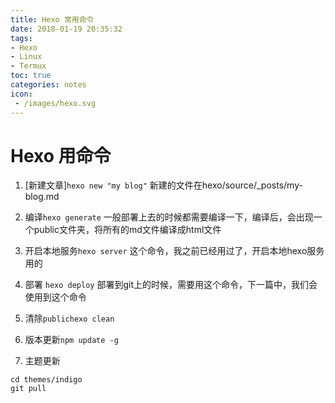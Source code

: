 ```yaml
---
title: Hexo 常用命令
date: 2018-01-19 20:35:32
tags:
- Hexo
- Linux
- Termux
toc: true
categories: notes
icon:
 - /images/hexo.svg
---
```

# Hexo 用命令
1. [新建文章]`hexo new "my blog"`
新建的文件在hexo/source/_posts/my-blog.md

2. 编译`hexo generate`
一般部署上去的时候都需要编译一下，编译后，会出现一个public文件夹，将所有的md文件编译成html文件

3. 开启本地服务`hexo server`
这个命令，我之前已经用过了，开启本地hexo服务用的

4. 部署 `hexo deploy`
部署到git上的时候，需要用这个命令，下一篇中，我们会使用到这个命令

5. 清除`publichexo clean`

6. 版本更新`npm update -g`

7. 主题更新
```
cd themes/indigo
git pull
```
